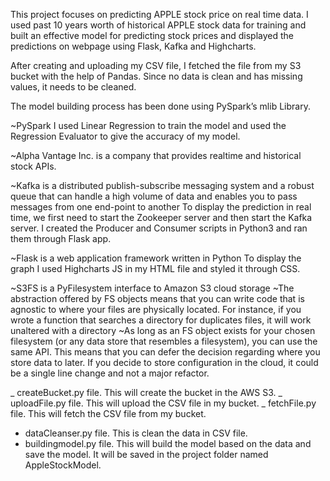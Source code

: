 This project focuses on predicting APPLE stock price on real time data. I used past 10 years worth of historical APPLE stock data for training and built an effective model for predicting stock prices and displayed the predictions on webpage using Flask, Kafka and Highcharts.


After creating and uploading my CSV file, I fetched the file from my S3 bucket with the help of Pandas. Since no data is clean and has missing values, it needs to be cleaned.

The model building process has been done using PySpark’s mlib Library.

~PySpark
I used Linear Regression to train the model and used the Regression Evaluator to give the accuracy of my model.


~Alpha Vantage Inc. is a company that provides realtime and historical stock APIs.

~Kafka is a distributed publish-subscribe messaging system and a robust queue that can handle a high volume of data and enables you to pass messages from one end-point to another
To display the prediction in real time, we first need to start the Zookeeper server and then start the Kafka server.
I created the Producer and Consumer scripts in Python3 and ran them through Flask app.

~Flask is a web application framework written in Python
To display the graph I used Highcharts JS in my HTML file and styled it through CSS.

~S3FS is a PyFilesystem interface to Amazon S3 cloud storage 
~The abstraction offered by FS objects means that you can write code that is agnostic to where your files are physically located. For instance, if you wrote a function that searches a directory for duplicates files, it will work unaltered with a directory
~As long as an FS object exists for your chosen filesystem (or any data store that resembles a filesystem), you can use the same API. This means that you can defer the decision regarding where you store data to later. If you decide to store configuration in the cloud, it could be a single line change and not a major refactor.

_ createBucket.py file. This will create the bucket in the AWS S3.
_ uploadFile.py file. This will upload the CSV file in my bucket.
_  fetchFile.py file. This will fetch the CSV file from my bucket.
-  dataCleanser.py file. This is clean the data in CSV file.
- buildingmodel.py file. This will build the model based on the data and save the model. It will be saved in the project folder named AppleStockModel.